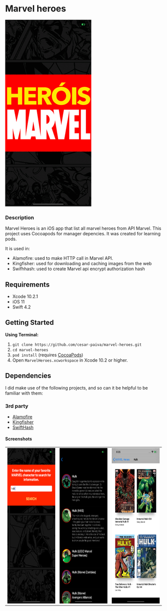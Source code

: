 # Marvel heroes

<img src="https://github.com/cesar-paiva/marvel-heroes/blob/master/marvel-heroes.gif?raw=true" height="600">

### Description

Marvel Heroes is an iOS app that list all marvel heroes from API Marvel. This project uses Cocoapods for manager depencies.
It was created for learning pods.

It is used in:
- Alamofire: used to make HTTP call in Marvel API.
- Kingfisher: used for downloading and caching images from the web
- Swifhhash: used to create Marvel api encrypt authorization hash

## Requirements
- Xcode 10.2.1
- iOS 11
- Swift 4.2

## Getting Started

**Using Terminal:**
1. `git clone https://github.com/cesar-paiva/marvel-heroes.git`
2. `cd marvel-heroes`
3. `pod install` (requires [CocoaPods](https://cocoapods.org))
4. Open `MarvelHeroes.xcworkspace` in Xcode 10.2 or higher.

## Dependencies

I did make use of the following projects, and so can it be helpful to be familiar with them:

### 3rd party

* [Alamofire](https://github.com/Alamofire/Alamofire)
* [Kingfisher](https://github.com/onevcat/Kingfisher)
* [SwiftHash](https://github.com/onmyway133/SwiftHash)

#### Screenshots
<table align="center" border="0">

<tr>
<td> <img src="https://github.com/cesar-paiva/marvel-heroes/blob/master/home-screen.png?raw=true" height="500"> </td>
<td> <img src="https://github.com/cesar-paiva/marvel-heroes/blob/master/list-screen.png?raw=true" height="500"> </td>
<td> <img src="https://github.com/cesar-paiva/marvel-heroes/blob/master/detail-screen.png?raw=true" height="500"> </td>
</tr>

</table>
